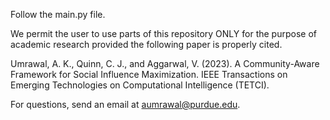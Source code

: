 Follow the main.py file.


We permit the user to use parts of this repository ONLY for the purpose of academic research provided the following paper is properly cited.


Umrawal, A. K., Quinn, C. J., and Aggarwal, V.  (2023). A Community-Aware Framework for Social Influence Maximization. IEEE Transactions on Emerging Technologies on Computational Intelligence (TETCI).


For questions, send an email at aumrawal@purdue.edu.
